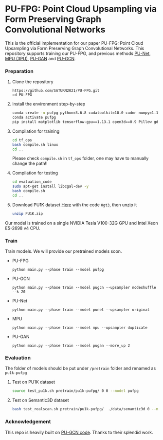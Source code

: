 # PU-FPG: Point Cloud Upsampling via Form Preserving Graph Convolutional Networks

This is the official implementation for our paper PU-FPG: Point Cloud Upsampling via Form Preserving Graph Convolutional Networks. This repository supports training our PU-FPG, and previous methods [PU-Net](https://arxiv.org/abs/1801.06761), [MPU (3PU)](https://arxiv.org/abs/1811.11286), [PU-GAN](https://arxiv.org/abs/1907.10844) and [PU-GCN](https://arxiv.org/abs/1912.03264.pdf).

### Preparation

1. Clone the repository

   ```shell
   https://github.com/SATURN2021/PU-FPG.git
   cd PU-FPG
   ```

2. Install the environment step-by-step
   
   ```bash
   conda create -n pufpg python=3.6.8 cudatoolkit=10.0 cudnn numpy=1.16 -y
   conda activate pufpg
   pip install matplotlib tensorflow-gpu==1.13.1 open3d==0.9 Pillow gdown plyfile scikit-learn
   ```
   
3. Compilation for training
  
   ```bash
   cd tf_ops
   bash compile.sh linux
   cd .. 
   ```
   
   Please check `compile.sh` in `tf_ops` folder, one may have to manually change the path!!
   
4. Compilation for testing
   ```bash
   cd evaluation_code
   sudo apt-get install libcgal-dev -y
   bash compile.sh
   cd ..
   ```
5. Download PU1K dataset [Here](https://pan.baidu.com/s/1qKvkLeh4lxv4xhVboVVJYA) with the code `0gt3`, then unzip it

   ```bash
   unzip PU1K.zip
   ```

Our model is trained on a single NVIDIA Tesla V100-32G GPU and Intel Xeon E5-2698 v4 CPU.

### Train

Train models. We will provide our pretrained models soon.

-  PU-FPG
    ```shell
    python main.py --phase train --model pufpg 
    ```

-  PU-GCN
    ```shell
    python main.py --phase train --model pugcn --upsampler nodeshuffle --k 20 
    ```

-  PU-Net
    ```
    python main.py --phase train --model punet --upsampler original  
    ```

-  MPU
    ```
    python main.py --phase train --model mpu --upsampler duplicate 
    ```

-  PU-GAN
    ```
    python main.py --phase train --model pugan --more_up 2 
    ```



### Evaluation
The folder of models should be put under `/pretrain` folder and renamed as `pu1k-pufpg`
1. Test on PU1K dataset
   ```bash
   source test_pu1k.sh pretrain/pu1k-pufpg/ 0 0 --model pufpg
   ```

5. Test on Semantic3D dataset

    ```bash
    bash test_realscan.sh pretrain/pu1k-pufpg/  ./data/semantic3d 0 --model pufpg
    ```

### Acknowledgement
This repo is heavily built on [PU-GCN code](https://github.com/guochengqian/PU-GCN). Thanks to their splendid work. 


